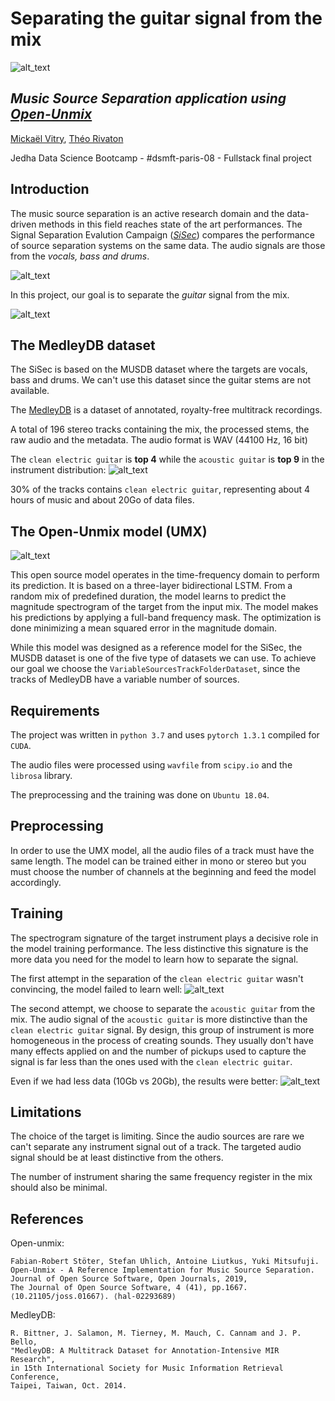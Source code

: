 # Separating the guitar signal from the mix
![alt_text](./media/app_header.png)
## _Music Source Separation application using [Open-Unmix](https://github.com/sigsep/open-unmix-pytorch)_

[Mickaël Vitry](https://www.linkedin.com/in/micka%C3%ABl-vitry-b605489b/),
[Théo Rivaton](https://www.linkedin.com/in/th%C3%A9o-rivaton-890804123/)

Jedha Data Science Bootcamp - #dsmft-paris-08 - Fullstack final project

## Introduction

The music source separation is an active research domain and the data-driven methods in this field reaches state of the art performances. The Signal Separation Evalution Campaign (*[SiSec](https://sisec18.unmix.app/#/)*) compares the performance of source separation systems on the same data. The audio signals are those from the _vocals, bass and drums_.

![alt_text](./media/sisec.svg)

In this project, our goal is to separate the _guitar_ signal from the mix.

![alt_text](./media/guitar.svg)

## The MedleyDB dataset

The SiSec is based on the MUSDB dataset where the targets are vocals, bass and drums. We can't use this dataset since the guitar stems are not available.

The [MedleyDB](https://medleydb.weebly.com/) is a dataset of annotated, royalty-free multitrack recordings.

A total of 196 stereo tracks containing the mix, the processed stems, the raw audio and the metadata. The audio format is WAV (44100 Hz, 16 bit)

The `clean electric guitar` is **top 4** while the `acoustic guitar` is **top 9** in the instrument distribution:
![alt_text](./medleydb/images/dist_instrument.png)

30% of the tracks contains `clean electric guitar`, representing about 4 hours of music and about 20Go of data files.

## The Open-Unmix model (UMX)
![alt_text](./media/open_unmix.png)

This open source model operates in the time-frequency domain to perform its prediction. It is based on a three-layer bidirectional LSTM. From a random mix of predefined duration, the model learns to predict the magnitude spectrogram of the target from the input mix. The model makes his predictions by applying a full-band frequency mask. The optimization is done minimizing a mean squared error in the magnitude domain.

While this model was designed as a reference model for the SiSec, the MUSDB dataset is one of the five type of datasets we can use. To achieve our goal we choose the `VariableSourcesTrackFolderDataset`, since the tracks of MedleyDB have a variable number of sources.

## Requirements

The project was written in `python 3.7` and uses `pytorch 1.3.1` compiled for `CUDA`.

The audio files were processed using `wavfile` from `scipy.io` and the `librosa` library.

The preprocessing and the training was done on `Ubuntu 18.04`.

## Preprocessing

In order to use the UMX model, all the audio files of a track must have the same length. The model can be trained either in mono or stereo but you must choose the number of channels at the beginning and feed the model accordingly.

## Training

The spectrogram signature of the target instrument plays a decisive role in the model training performance. The less distinctive this signature is the more data you need for the model to learn how to separate the signal. 

The first attempt in the separation of the `clean electric guitar` wasn't convincing, the model failed to learn well:
![alt_text](./media/celg_training_plots.png)

The second attempt, we choose to separate the `acoustic guitar` from the mix. The audio signal of the `acoustic guitar` is more distinctive than the `clean electric guitar` signal. By design, this group of instrument is more homogeneous in the process of creating sounds. They usually don't have many effects applied on and the number of pickups used to capture the signal is far less than the ones used with the `clean electric guitar`. 

Even if we had less data (10Gb vs 20Gb), the results were better:
![alt_text](./media/acg_training_plots.png)

## Limitations

The choice of the target is limiting. Since the audio sources are rare we can't separate any instrument signal out of a track. The targeted audio signal should be at least distinctive from the others.

The number of instrument sharing the same frequency register in the mix should also be minimal.

## References
Open-unmix:
```
Fabian-Robert Stöter, Stefan Uhlich, Antoine Liutkus, Yuki Mitsufuji.
Open-Unmix - A Reference Implementation for Music Source Separation.
Journal of Open Source Software, Open Journals, 2019,
The Journal of Open Source Software, 4 (41), pp.1667.
⟨10.21105/joss.01667⟩. ⟨hal-02293689⟩
```

MedleyDB:
```
R. Bittner, J. Salamon, M. Tierney, M. Mauch, C. Cannam and J. P. Bello,
"MedleyDB: A Multitrack Dataset for Annotation-Intensive MIR Research",
in 15th International Society for Music Information Retrieval Conference,
Taipei, Taiwan, Oct. 2014.
```
